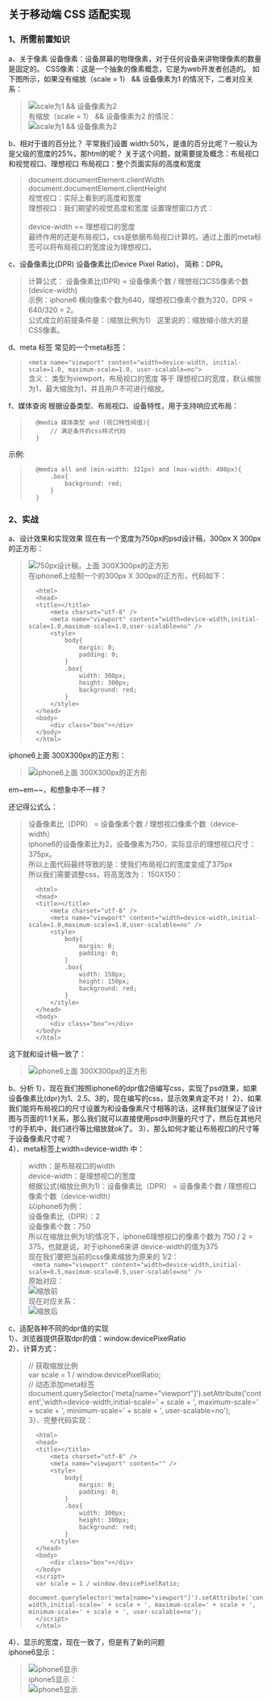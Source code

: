 <link rel="stylesheet" type="text/css" href="../static/css/mobile.css">    

## 关于移动端 CSS 适配实现

### 1、所需前置知识

a、关于像素
设备像素：设备屏幕的物理像素，对于任何设备来讲物理像素的数量是固定的。
CSS像素：这是一个抽象的像素概念，它是为web开发者创造的。
如下图所示，如果没有缩放（scale = 1） && 设备像素为1 的情况下，二者对应关系：  
> ![scale为1 && 设备像素为2](../static/imgs/css/css_scale.jpeg "scale为1 && 设备像素为1")   
> 有缩放（scale = 1） && 设备像素为2 的情况：     
> ![scale为1 && 设备像素为2](../static/imgs/css/css_scale2.jpg "scale为1 && 设备像素为2")

b、相对于谁的百分比？
平常我们设置 width:50%，是谁的百分比呢？一般认为是父级的宽度的25%，那html的呢？
关于这个问题，就需要提及概念：布局视口和视觉视口、理想视口
布局视口：整个页面实际的高度和宽度
> document.documentElement.clientWidth    
> document.documentElement.clientHeight    
视觉视口：实际上看到的高度和宽度    
理想视口：我们期望的视觉高度和宽度
> 设置理想窗口方式：     
> <meta name="viewport" content="width=device-width"/>    
> device-width == 理想视口的宽度     
最终作用的还是布局视口，css是依据布局视口计算的。通过上面的meta标签可以将布局视口的宽度设为理想视口。

c、设备像素比(DPR)
设备像素比(Device Pixel Ratio)， 简称：DPR。
> 计算公式： 设备像素比(DPR) = 设备像素个数 / 理想视口CSS像素个数(device-width)    
> 示例：iphone6  横向像素个数为640，理想视口像素个数为320，DPR = 640/320 = 2。    
公式成立的前提条件是：（缩放比例为1）
这里说的：缩放缩小放大的是CSS像素。

d、meta 标签
常见的一个meta标签：
> ```<meta name="viewport" content="width=device-width, initial-scale=1.0, maximum-scale=1.0, user-scalable=no">```    
含义： 类型为viewport，布局视口的宽度 等于 理想视口的宽度，默认缩放为1，最大缩放为1，并且用户不可进行缩放。

f、媒体查询
根据设备类型、布局视口、设备特性，用于支持响应式布局：
>```   
>	@media 媒体类型 and (视口特性阀值){    
>		// 满足条件的css样式代码    
>	}  
>``` 
示例:  
>```  
>	@media all and (min-width: 321px) and (max-width: 400px){    
>		.box{     
>			background: red;    
>		}     
>	}   
>```


### 2、实战

a、设计效果和实现效果
现在有一个宽度为750px的psd设计稿，300px X 300px的正方形：   
> ![750px设计稿，上面 300X300px的正方形](../static/imgs/css/750psd.jpg "750px设计稿")    			   	  
在iphone6上绘制一个的300px X 300px的正方形，代码如下：   
>```
>	<html>
>	<head>
>	<title></title>
>		<meta charset="utf-8" />
>		<meta name="viewport" content="width=device-width,initial-scale=1.0,maximum-scale=1.0,user-scalable=no" />
>		<style>
>			body{
>				margin: 0;
>				padding: 0;
>			}
>			.box{
>				width: 300px;
>				height: 300px;
>				background: red;
>			}
>		</style>
>	</head>
>	<body>
>	    <div class="box"></div>
>	</body>
>	</html>
>```     
iphone6上面 300X300px的正方形：   
> ![iphone6上面 300X300px的正方形](../static/imgs/css/300_iphone.jpg "iphone6 300X300px的正方形")  

em~em~~，和想象中不一样？

还记得公式么：
> 设备像素比（DPR） = 设备像素个数 / 理想视口像素个数（device-width）    
> iphone6的设备像素比为2，设备像素为750，实际显示的理想视口尺寸：375px。   
> 所以上面代码最终导致的是：使我们布局视口的宽度变成了375px    
所以我们需要调整css，将高宽改为： 150X150：
>```
>	<html>
>	<head>
>	<title></title>
>		<meta charset="utf-8" />
>		<meta name="viewport" content="width=device-width,initial-scale=1.0,maximum-scale=1.0,user-scalable=no" />
>		<style>
>			body{
>				margin: 0;
>				padding: 0;
>			}
>			.box{
>				width: 150px;
>				height: 150px;
>				background: red;
>			}
>		</style>
>	</head>
>	<body>
>	    <div class="box"></div>
>	</body>
>	</html>
>```   
这下就和设计稿一致了：    
> ![iphone6上面 300X300px的正方形](../static/imgs/css/iphone_150.jpg "iphone6 300X300px的正方形") 

b、分析
1）、现在我们按照iphone6的dpr值2倍编写css，实现了psd效果，如果设备像素比(dpr)为1、2.5、3的，现在编写的css，显示效果肯定不对！
2）、如果我们能将布局视口的尺寸设置为和设备像素尺寸相等的话，这样我们就保证了设计图与页面的1:1关系，那么我们就可以直接使用psd中测量的尺寸了，然后在其他尺寸的手机中，我们进行等比缩放就ok了。
3）、那么如何才能让布局视口的尺寸等于设备像素尺寸呢？    
4）、meta标签上width=device-width 中：
> width：是布局视口的width    
> device-width：是理想视口的宽度    
> 根据公式(缩放比例为1)：设备像素比（DPR） = 设备像素个数 / 理想视口像素个数（device-width）    
> 以iphone6为例：   
> 设备像素比（DPR）：2    
> 设备像素个数：750    
> 所以在缩放比例为1的情况下，iphone6理想视口的像素个数为 750 / 2 = 375，也就是说，对于iphone6来讲 device-width的值为375           
现在我们要把当前的css像素缩放为原来的 1/2：          
> ``` <meta name="viewport" content="width=device-width,initial-scale=0.5,maximum-scale=0.5,user-scalable=no" />```         
原始对应：    
> ![缩放前](../static/imgs/css/css_scale2.jpg "缩放前")                  
现在对应关系：         
> ![缩放后](../static/imgs/css/css_scale.jpeg "缩放后")         

c、适配各种不同的dpr值的实现       
1）、浏览器提供获取dpr的值：window.devicePixelRatio        
2）、计算方式：     
> // 获取缩放比例          
> var scale = 1 / window.devicePixelRatio;           
> // 动态添加meta标签       
> document.querySelector('meta[name="viewport"]').setAttribute('content','width=device-width,initial-scale=' + scale + ', maximum-scale=' + scale + ', minimum-scale=' + scale + ', user-scalable=no');  
3）、完整代码实现：       
>```
>	<html>
>	<head>
>	<title></title>
>		<meta charset="utf-8" />
>		<meta name="viewport" content="" />
>		<style>
>			body{
>				margin: 0;
>				padding: 0;
>			}
>			.box{
>				width: 300px;
>				height: 300px;
>				background: red;
>			}
>		</style>
>	</head>
>	<body>
>	    <div class="box"></div>
>	</body>
>	<script>
>	var scale = 1 / window.devicePixelRatio;
>	document.querySelector('meta[name="viewport"]').setAttribute('content','width=device-width,initial-scale=' + scale + ', maximum-scale=' + scale + ', minimum-scale=' + scale + ', user-scalable=no');
>	</script>
>	</html>
>```  
4）、显示的宽度，现在一致了，但是有了新的问题      
iphone6显示：           
> ![iphone6显示](../static/imgs/css/i6.jpg "iphone6显示")       
iphone5显示：               
> ![iphone5显示](../static/imgs/css/i5.jpg "iphone5显示")       



